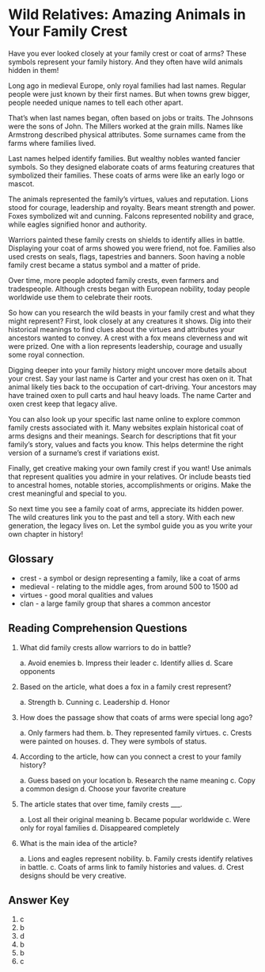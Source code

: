 # Wild Relatives: Amazing Animals in Your Family Crest

Have you ever looked closely at your family crest or coat of arms? These symbols represent your family history. And they often have wild animals hidden in them!

Long ago in medieval Europe, only royal families had last names. Regular people were just known by their first names. But when towns grew bigger, people needed unique names to tell each other apart.

That’s when last names began, often based on jobs or traits. The Johnsons were the sons of John. The Millers worked at the grain mills. Names like Armstrong described physical attributes. Some surnames came from the farms where families lived.

Last names helped identify families. But wealthy nobles wanted fancier symbols. So they designed elaborate coats of arms featuring creatures that symbolized their families. These coats of arms were like an early logo or mascot.

The animals represented the family’s virtues, values and reputation. Lions stood for courage, leadership and royalty. Bears meant strength and power. Foxes symbolized wit and cunning. Falcons represented nobility and grace, while eagles signified honor and authority.

Warriors painted these family crests on shields to identify allies in battle. Displaying your coat of arms showed you were friend, not foe. Families also used crests on seals, flags, tapestries and banners. Soon having a noble family crest became a status symbol and a matter of pride.

Over time, more people adopted family crests, even farmers and tradespeople. Although crests began with European nobility, today people worldwide use them to celebrate their roots.

So how can you research the wild beasts in your family crest and what they might represent? First, look closely at any creatures it shows. Dig into their historical meanings to find clues about the virtues and attributes your ancestors wanted to convey. A crest with a fox means cleverness and wit were prized. One with a lion represents leadership, courage and usually some royal connection.

Digging deeper into your family history might uncover more details about your crest. Say your last name is Carter and your crest has oxen on it. That animal likely ties back to the occupation of cart-driving. Your ancestors may have trained oxen to pull carts and haul heavy loads. The name Carter and oxen crest keep that legacy alive.

You can also look up your specific last name online to explore common family crests associated with it. Many websites explain historical coat of arms designs and their meanings. Search for descriptions that fit your family’s story, values and facts you know. This helps determine the right version of a surname’s crest if variations exist.

Finally, get creative making your own family crest if you want! Use animals that represent qualities you admire in your relatives. Or include beasts tied to ancestral homes, notable stories, accomplishments or origins. Make the crest meaningful and special to you.

So next time you see a family coat of arms, appreciate its hidden power. The wild creatures link you to the past and tell a story. With each new generation, the legacy lives on. Let the symbol guide you as you write your own chapter in history!

## Glossary

- crest - a symbol or design representing a family, like a coat of arms
- medieval - relating to the middle ages, from around 500 to 1500 ad
- virtues - good moral qualities and values
- clan - a large family group that shares a common ancestor

## Reading Comprehension Questions

1. What did family crests allow warriors to do in battle?

   a. Avoid enemies
   b. Impress their leader
   c. Identify allies
   d. Scare opponents

2. Based on the article, what does a fox in a family crest represent?

   a. Strength
   b. Cunning
   c. Leadership
   d. Honor

3. How does the passage show that coats of arms were special long ago?

   a. Only farmers had them.
   b. They represented family virtues.
   c. Crests were painted on houses.
   d. They were symbols of status.

4. According to the article, how can you connect a crest to your family history?

   a. Guess based on your location
   b. Research the name meaning
   c. Copy a common design
   d. Choose your favorite creature

5. The article states that over time, family crests ___.

   a. Lost all their original meaning
   b. Became popular worldwide
   c. Were only for royal families
   d. Disappeared completely

6. What is the main idea of the article?

   a. Lions and eagles represent nobility.
   b. Family crests identify relatives in battle.
   c. Coats of arms link to family histories and values.
   d. Crest designs should be very creative.

## Answer Key

1. c
2. b
3. d
4. b
5. b
6. c
